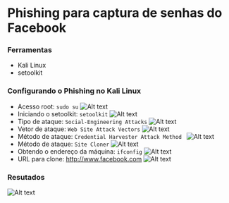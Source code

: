 # Phishing para captura de senhas do Facebook

### Ferramentas

- Kali Linux
- setoolkit

### Configurando o Phishing no Kali Linux

- Acesso root: ``` sudo su ```
  ![Alt text](./passwd.png "Optional title")
- Iniciando o setoolkit: ``` setoolkit ```
  ![Alt text](./passwd.png "Optional title")
- Tipo de ataque: ``` Social-Engineering Attacks ```
  ![Alt text](./passwd.png "Optional title")
- Vetor de ataque: ``` Web Site Attack Vectors ```
  ![Alt text](./passwd.png "Optional title")
- Método de ataque: ```Credential Harvester Attack Method ```
  ![Alt text](./passwd.png "Optional title")
- Método de ataque: ``` Site Cloner ```
  ![Alt text](./passwd.png "Optional title")
- Obtendo o endereço da máquina: ``` ifconfig ```
  ![Alt text](./passwd.png "Optional title")
- URL para clone: http://www.facebook.com
  ![Alt text](./passwd.png "Optional title")

### Resutados

![Alt text](./passwd.png "Optional title")
